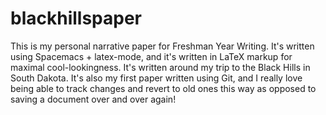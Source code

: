 # blackhillspaper
This is my personal narrative paper for Freshman Year Writing.  It's written using Spacemacs + latex-mode, and it's written in LaTeX markup for maximal cool-lookingness.  It's written around my trip to the Black Hills in South Dakota.  It's also my first paper written using Git, and I really love being able to track changes and revert to old ones this way as opposed to saving a document over and over again!
